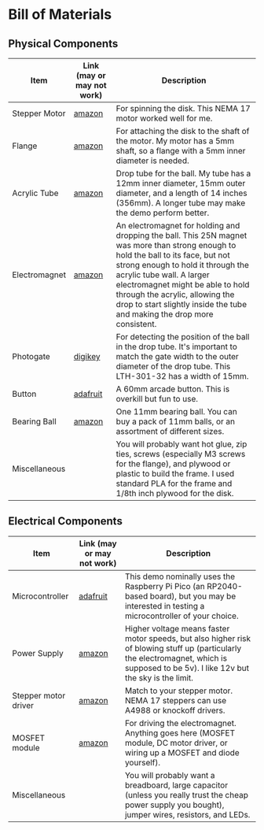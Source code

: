 
# Bill of Materials

## Physical Components 

| Item     |  Link (may or may not work) | Description |
| -------- | ------- | --- |
| Stepper Motor  | [amazon](https://www.amazon.com/gp/product/B00PNEQKC0)  | For spinning the disk. This NEMA 17 motor worked well for me.  |
| Flange | [amazon](https://www.amazon.com/gp/product/B08334MFVT) | For attaching the disk to the shaft of the motor. My motor has a 5mm shaft, so a flange with a 5mm inner diameter is needed. |
| Acrylic Tube | [amazon](https://www.amazon.com/gp/product/B0B9C46QJG) | Drop tube for the ball. My tube has a 12mm inner diameter, 15mm outer diameter, and a length of 14 inches (356mm). A longer tube may make the demo perform better.
| Electromagnet | [amazon](https://www.amazon.com/gp/product/B01N3387AA) | An electromagnet for holding and dropping the ball. This 25N magnet was more than strong enough to hold the ball to its face, but not strong enough to hold it through the acrylic tube wall. A larger electromagnet might be able to hold through the acrylic, allowing the drop to start slightly inside the tube and making the drop more consistent. |
| Photogate | [digikey](https://www.digikey.com/en/products/detail/liteon/LTH-301-32/3198349)   | For detecting the position of the ball in the drop tube. It's important to match the gate width to the outer diameter of the drop tube. This LTH-301-32 has a width of 15mm.  |
| Button | [adafruit](https://www.adafruit.com/product/1192) | A 60mm arcade button. This is overkill but fun to use. | 
| Bearing Ball | [amazon](https://www.amazon.com/gp/product/B09C1J2JPS) | One 11mm bearing ball. You can buy a pack of 11mm balls, or an assortment of different sizes. |
|Miscellaneous | | You will probably want hot glue, zip ties, screws (especially M3 screws for the flange), and plywood or plastic to build the frame. I used standard PLA for the frame and 1/8th inch plywood for the disk. |


## Electrical Components

| Item     |  Link (may or may not work) | Description |
| -------- | ------- | --- |
Microcontroller | [adafruit](https://www.adafruit.com/pico) | This demo nominally uses the Raspberry Pi Pico (an RP2040-based board), but you may be interested in testing a microcontroller of your choice. |
| Power Supply | [amazon](https://www.amazon.com/JOVNO-100-240V-Converter-Transformer-5-5x2-5mm/dp/B0875WMYCX) | Higher voltage means faster motor speeds, but also higher risk of blowing stuff up (particularly the electromagnet, which is supposed to be 5v). I like 12v but the sky is the limit. |
| Stepper motor driver | [amazon](https://www.amazon.com/gp/product/B07BND65C8) | Match to your stepper motor. NEMA 17 steppers can use A4988 or knockoff drivers. |
| MOSFET module| [amazon](https://www.amazon.com/gp/product/B07NWD8W26) | For driving the electromagnet. Anything goes here (MOSFET module, DC motor driver, or wiring up a MOSFET and diode yourself). |
| Miscellaneous | | You will probably want a breadboard, large capacitor (unless you really trust the cheap power supply you bought), jumper wires, resistors, and LEDs. |
